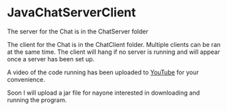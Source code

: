 # JavaChatServerClient 

The server for the Chat is in the ChatServer folder

The client for the Chat is in the ChatClient folder. Multiple clients can be ran at the same time. The client will hang if no server is running and will appear once a server has been set up.

A video of the code running has been uploaded to [YouTube](https://youtu.be/kEWFHujtF8U) for your convenience.

Soon I will upload a jar file for nayone interested in downloading and running the program.
